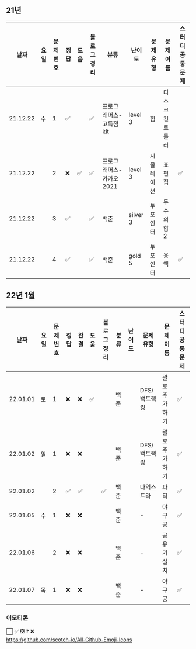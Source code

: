 
## 21년

|날짜|요일|문제번호|정답|도움|블로그 정리|분류|난이도|문제 유형|문제 이름| 스터디 공통 문제 |
| ------ | ------ | ------ | ------ | ------ | ------ |------ | ------ | ------ | ------ | ------ |
|21.12.22 | 수 | 1 | :white_check_mark:  | |:white_check_mark: |프로그래머스-고득점kit|level 3|힙| 디스크 컨트롤러| |
|21.12.22 |  | 2 | :x: | :white_check_mark: |:white_check_mark:|프로그래머스-카카오2021|level 3|시물레이션|표편집|:white_check_mark: |
|21.12.22 |  | 3 | :white_check_mark: | |:white_check_mark:|백준|silver 3| 투포인터 | 두수의합2| |
|21.12.22 |  | 4 | :white_check_mark: | | :white_check_mark:|백준|gold 5| 투포인터 | 용액 | :white_check_mark: |

## 22년 1월

|날짜|요일|문제번호|정답|완결|도움|블로그 정리|분류|난이도|문제 유형|문제 이름| 스터디 공통 문제 |
| ------ | ------ | ------ | ------ | ------ | ------ | ------ |------ | ------ | ------ | ------ | ------ |
|22.01.01 | 토 | 1 | :x: | :x: |:white_check_mark: | |백준|| DFS/ 백트랙킹 | 괄호 추가하기 | :white_check_mark: |
|22.01.02 | 일 | 1 | :x: | :x: | | |백준|| DFS/ 백트랙킹 | 괄호 추가하기 | :white_check_mark: |
|22.01.02 |  | 2 | :white_check_mark: | :white_check_mark: | |:white_check_mark: |백준|| 다익스트라 | 파티 | :white_check_mark: |
|22.01.05 | 수 | 1 | :x: | :x: | | |백준|| - | 야구공 | :white_check_mark: |
|22.01.06 |  | 2 | :x: | :x: | | |백준|| - | 공유기 설치 | :white_check_mark: |
|22.01.07 | 목 | 1 | :x: | :x: | | |백준|| - | 야구공 | :white_check_mark: |

### 이모티콘

:white_large_square:
:white_check_mark:
:negative_squared_cross_mark:
:question:
:x:       
https://github.com/scotch-io/All-Github-Emoji-Icons
